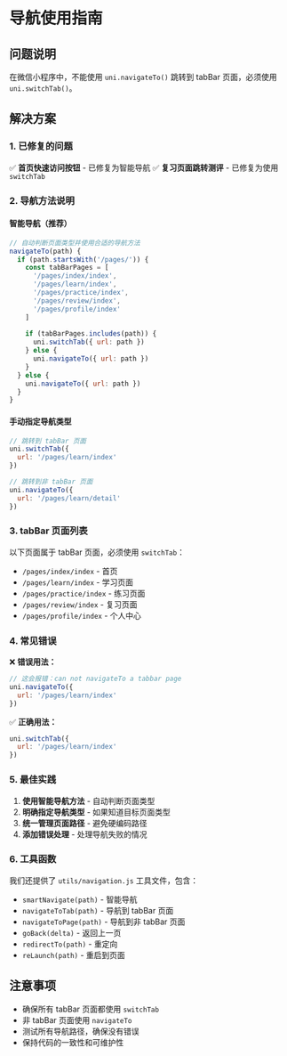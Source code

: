 # 导航使用指南

## 问题说明

在微信小程序中，不能使用 `uni.navigateTo()` 跳转到 tabBar 页面，必须使用 `uni.switchTab()`。

## 解决方案

### 1. 已修复的问题

✅ **首页快速访问按钮** - 已修复为智能导航
✅ **复习页面跳转测评** - 已修复为使用 `switchTab`

### 2. 导航方法说明

#### 智能导航（推荐）
```javascript
// 自动判断页面类型并使用合适的导航方法
navigateTo(path) {
  if (path.startsWith('/pages/')) {
    const tabBarPages = [
      '/pages/index/index',
      '/pages/learn/index', 
      '/pages/practice/index',
      '/pages/review/index',
      '/pages/profile/index'
    ]
    
    if (tabBarPages.includes(path)) {
      uni.switchTab({ url: path })
    } else {
      uni.navigateTo({ url: path })
    }
  } else {
    uni.navigateTo({ url: path })
  }
}
```

#### 手动指定导航类型
```javascript
// 跳转到 tabBar 页面
uni.switchTab({
  url: '/pages/learn/index'
})

// 跳转到非 tabBar 页面
uni.navigateTo({
  url: '/pages/learn/detail'
})
```

### 3. tabBar 页面列表

以下页面属于 tabBar 页面，必须使用 `switchTab`：

- `/pages/index/index` - 首页
- `/pages/learn/index` - 学习页面
- `/pages/practice/index` - 练习页面
- `/pages/review/index` - 复习页面
- `/pages/profile/index` - 个人中心

### 4. 常见错误

❌ **错误用法：**
```javascript
// 这会报错：can not navigateTo a tabbar page
uni.navigateTo({
  url: '/pages/learn/index'
})
```

✅ **正确用法：**
```javascript
uni.switchTab({
  url: '/pages/learn/index'
})
```

### 5. 最佳实践

1. **使用智能导航方法** - 自动判断页面类型
2. **明确指定导航类型** - 如果知道目标页面类型
3. **统一管理页面路径** - 避免硬编码路径
4. **添加错误处理** - 处理导航失败的情况

### 6. 工具函数

我们还提供了 `utils/navigation.js` 工具文件，包含：

- `smartNavigate(path)` - 智能导航
- `navigateToTab(path)` - 导航到 tabBar 页面
- `navigateToPage(path)` - 导航到非 tabBar 页面
- `goBack(delta)` - 返回上一页
- `redirectTo(path)` - 重定向
- `reLaunch(path)` - 重启到页面

## 注意事项

- 确保所有 tabBar 页面都使用 `switchTab`
- 非 tabBar 页面使用 `navigateTo`
- 测试所有导航路径，确保没有错误
- 保持代码的一致性和可维护性
